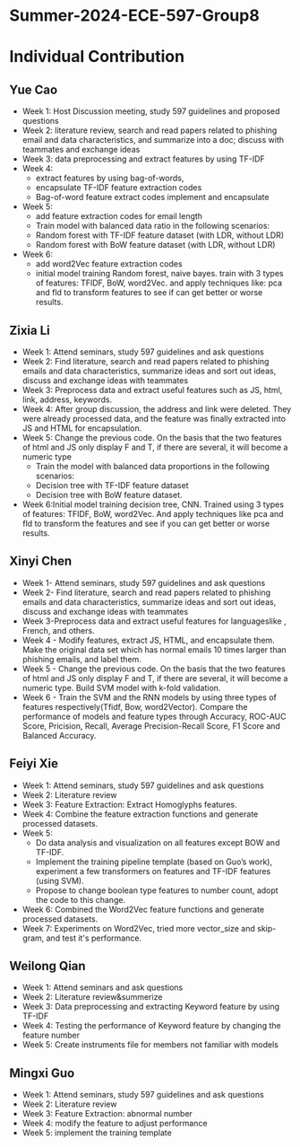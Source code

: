 # Summer-2024-ECE-597-Group8
# Individual Contribution

## Yue Cao
- Week 1: Host Discussion meeting, study 597 guidelines and proposed questions
- Week 2: literature review, search and read papers related to phishing email and data characteristics, and summarize into a doc; discuss with teammates and exchange ideas
- Week 3: data preprocessing and extract features by using TF-IDF
- Week 4:
  - extract features by using bag-of-words,
  - encapsulate TF-IDF feature extraction codes
  - Bag-of-word feature extract codes implement and encapsulate
- Week 5:
  - add feature extraction codes for email length
  - Train model with balanced data ratio in the following scenarios:
  - Random forest with TF-IDF feature dataset (with LDR, without LDR)
  - Random forest with BoW feature dataset (with LDR, without LDR)
- Week 6:
  - add word2Vec feature extraction codes
  - initial model training Random forest, naive bayes. train with 3 types of features: TFIDF, BoW, word2Vec. and apply techniques like: pca and fld to transform features to see if can get better or worse results.

## Zixia Li
- Week 1: Attend seminars, study 597 guidelines and ask questions
- Week 2: Find literature, search and read papers related to phishing emails and data characteristics, summarize ideas and sort out ideas, discuss and exchange ideas with teammates
- Week 3: Preprocess data and extract useful features such as JS, html, link, address, keywords.
- Week 4: After group discussion, the address and link were deleted. They were already processed data, and the feature was finally extracted into JS and HTML for encapsulation.
- Week 5: Change the previous code. On the basis that the two features of html and JS only display F and T, if there are several, it will become a numeric type
  - Train the model with balanced data proportions in the following scenarios:
  - Decision tree with TF-IDF feature dataset
  - Decision tree with BoW feature dataset.
- Week 6:Initial model training decision tree, CNN. Trained using 3 types of features: TFIDF, BoW, word2Vec. And apply techniques like pca and fld to transform the features and see if you can get better or worse results.

## Xinyi Chen
- Week 1- Attend seminars, study 597 guidelines and ask questions
- Week 2- Find literature, search and read papers related to phishing emails and data characteristics, summarize ideas and sort out ideas, discuss and exchange ideas with teammates
- Week 3-Preprocess data and extract useful features for languages ​​like , French, and others.         
- Week 4 - Modify features, extract JS, HTML, and encapsulate them. Make the original data set which has normal emails 10 times larger than phishing emails, and label them.
- Week 5 - Change the previous code. On the basis that the two features of html and JS only display F and T, if there are several, it will become a numeric type. Build SVM model with k-fold validation.
- Week 6 - Train the SVM and the RNN models by using three types of features respectively(Tfidf, Bow, word2Vector). Compare the performance of models and feature types through Accuracy, ROC-AUC Score, Pricision, Recall, Average Precision-Recall Score, F1 Score and Balanced Accuracy.

## Feiyi Xie
- Week 1: Attend seminars, study 597 guidelines and ask questions
- Week 2: Literature review
- Week 3: Feature Extraction: Extract Homoglyphs features. 
- Week 4: Combine the feature extraction functions and generate processed datasets. 
- Week 5:
  - Do data analysis and visualization on all features except BOW and TF-IDF. 
  - Implement the training pipeline template (based on Guo’s work), experiment a few transformers on features and TF-IDF features (using SVM). 
  - Propose to change boolean type features to number count, adopt the code to this change. 
- Week 6: Combined the Word2Vec feature functions and generate processed datasets.
- Week 7: Experiments on Word2Vec, tried more vector_size and skip-gram, and test it's performance. 

## Weilong Qian

- Week 1: Attend seminars and ask questions
- Week 2: Literature review&summerize
- Week 3: Data preprocessing and extracting Keyword feature by using TF-IDF
- Week 4: Testing the performance of Keyword feature by changing the feature number
- Week 5:  Create instruments file for members not familiar with models  

## Mingxi Guo

- Week 1: Attend seminars, study 597 guidelines and ask questions
- Week 2: Literature review
- Week 3: Feature Extraction: abnormal number
- Week 4: modify the feature to adjust performance
- Week 5:  implement the training template


